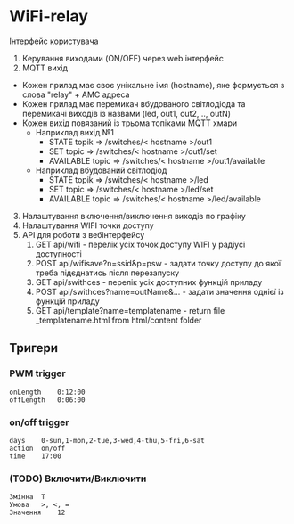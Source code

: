# WiFi-relay
Інтерфейс користувача
1. Керування виходами (ON/OFF) через web інтерфейс
2. MQTT вихід
* Кожен прилад має своє унікальне імя (hostname), яке формується з слова "relay" + AMC адреса
* Кожен прилад має перемикач вбудованого світлодіода та перемикачі виходів із назвами (led, out1, out2, .., outN)
* Кожен вихід повязаний із трьома топіками MQTT хмари 
	* Наприклад вихід №1
		* STATE topik => /switches/< hostname >/out1
		* SET topic => /switches/< hostname >/out1/set	
		* AVAILABLE topic => /switches/< hostname >/out1/available
	* Наприклад вбудований світлодіод
		* STATE topik => /switches/< hostname >/led
		* SET topic => /switches/< hostname >/led/set	
		* AVAILABLE topic => /switches/< hostname >/led/available
3. Налаштування включення/виключення виходів по графіку
4. Налаштування WIFI точки доступу
5. API для роботи з вебінтерфейсу
	1. GET api/wifi - перелік усіх точок доступу WIFI у радіусі доступності
	2. POST api/wifisave?n=ssid&p=psw - задати точку доступу до якої треба підєднатись після перезапуску
	3. GET api/swithces - перелік усіх доступних функцій приладу
	4. POST api/swithces?name=outName&...   - задати значення однієї із функцій приладу
	5. GET api/template?name=templatename    - return file _templatename.html from html/content folder


## Тригери		
### PWM trigger		
	onLength	0:12:00
	offLength	0:06:00

### on/off trigger	
	days	0-sun,1-mon,2-tue,3-wed,4-thu,5-fri,6-sat
	action	on/off
	time	17:00

### (TODO) Включити/Виключити 
	Змінна	Т
	Умова	>, <, =
	Значення	12
